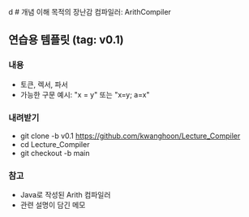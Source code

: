 d # 개념 이해 목적의 장난감 컴파일러: ArithCompiler

## 연습용 템플릿 (tag: v0.1)

### 내용
 - 토큰, 렉서, 파서
 - 가능한 구문 예시: "x = y" 또는 "x=y; a=x"

### 내려받기
 - git clone -b v0.1 https://github.com/kwanghoon/Lecture_Compiler
 - cd Lecture_Compiler
 - git checkout -b main

### 참고
 - Java로 작성된 Arith 컴파일러
 - 관련 설명이 담긴 메모
